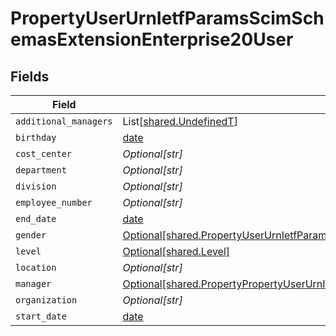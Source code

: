 # PropertyUserUrnIetfParamsScimSchemasExtensionEnterprise20User


## Fields

| Field                                                                                                                                                                                                | Type                                                                                                                                                                                                 | Required                                                                                                                                                                                             | Description                                                                                                                                                                                          |
| ---------------------------------------------------------------------------------------------------------------------------------------------------------------------------------------------------- | ---------------------------------------------------------------------------------------------------------------------------------------------------------------------------------------------------- | ---------------------------------------------------------------------------------------------------------------------------------------------------------------------------------------------------- | ---------------------------------------------------------------------------------------------------------------------------------------------------------------------------------------------------- |
| `additional_managers`                                                                                                                                                                                | List[[shared.UndefinedT](../../models/shared/undefinedt.md)]                                                                                                                                         | :heavy_minus_sign:                                                                                                                                                                                   | N/A                                                                                                                                                                                                  |
| `birthday`                                                                                                                                                                                           | [date](https://docs.python.org/3/library/datetime.html#date-objects)                                                                                                                                 | :heavy_minus_sign:                                                                                                                                                                                   | N/A                                                                                                                                                                                                  |
| `cost_center`                                                                                                                                                                                        | *Optional[str]*                                                                                                                                                                                      | :heavy_minus_sign:                                                                                                                                                                                   | N/A                                                                                                                                                                                                  |
| `department`                                                                                                                                                                                         | *Optional[str]*                                                                                                                                                                                      | :heavy_minus_sign:                                                                                                                                                                                   | N/A                                                                                                                                                                                                  |
| `division`                                                                                                                                                                                           | *Optional[str]*                                                                                                                                                                                      | :heavy_minus_sign:                                                                                                                                                                                   | N/A                                                                                                                                                                                                  |
| `employee_number`                                                                                                                                                                                    | *Optional[str]*                                                                                                                                                                                      | :heavy_minus_sign:                                                                                                                                                                                   | N/A                                                                                                                                                                                                  |
| `end_date`                                                                                                                                                                                           | [date](https://docs.python.org/3/library/datetime.html#date-objects)                                                                                                                                 | :heavy_minus_sign:                                                                                                                                                                                   | N/A                                                                                                                                                                                                  |
| `gender`                                                                                                                                                                                             | [Optional[shared.PropertyUserUrnIetfParamsScimSchemasExtensionEnterprise20UserGender]](../../models/shared/propertyuserurnietfparamsscimschemasextensionenterprise20usergender.md)                   | :heavy_minus_sign:                                                                                                                                                                                   | N/A                                                                                                                                                                                                  |
| `level`                                                                                                                                                                                              | [Optional[shared.Level]](../../models/shared/level.md)                                                                                                                                               | :heavy_minus_sign:                                                                                                                                                                                   | N/A                                                                                                                                                                                                  |
| `location`                                                                                                                                                                                           | *Optional[str]*                                                                                                                                                                                      | :heavy_minus_sign:                                                                                                                                                                                   | N/A                                                                                                                                                                                                  |
| `manager`                                                                                                                                                                                            | [Optional[shared.PropertyPropertyUserUrnIetfParamsScimSchemasExtensionEnterprise20UserManager]](../../models/shared/propertypropertyuserurnietfparamsscimschemasextensionenterprise20usermanager.md) | :heavy_minus_sign:                                                                                                                                                                                   | N/A                                                                                                                                                                                                  |
| `organization`                                                                                                                                                                                       | *Optional[str]*                                                                                                                                                                                      | :heavy_minus_sign:                                                                                                                                                                                   | N/A                                                                                                                                                                                                  |
| `start_date`                                                                                                                                                                                         | [date](https://docs.python.org/3/library/datetime.html#date-objects)                                                                                                                                 | :heavy_minus_sign:                                                                                                                                                                                   | N/A                                                                                                                                                                                                  |